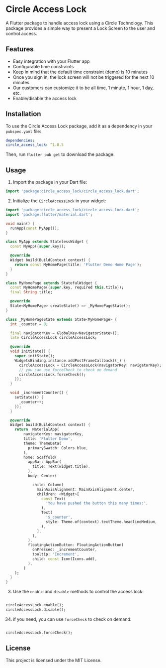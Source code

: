 # Circle Access Lock

A Flutter package to handle access lock using a Circle Technology. This package provides a simple way to present a Lock Screen to the user and control access.

## Features

- Easy integration with your Flutter app
- Configurable time constraints
- Keep in mind that the default time constraint (demo) is 10 minutes
- Once you sign in, the lock screen will not be triggered for the next 10 minutes
- Our customers can customize it to be all time, 1 minute, 1 hour, 1 day, etc.
- Enable/disable the access lock

## Installation

To use the Circle Access Lock package, add it as a dependency in your `pubspec.yaml` file:

```yaml
dependencies:
circle_access_lock: ^1.0.5
```

Then, run `flutter pub get` to download the package.

## Usage

1. Import the package in your Dart file:

```dart
import 'package:circle_access_lock/circle_access_lock.dart';
```

2. Initialize the `CircleAccessLock` in your widget:

```dart
import 'package:circle_access_lock/circle_access_lock.dart';
import 'package:flutter/material.dart';

void main() {
  runApp(const MyApp());
}

class MyApp extends StatelessWidget {
  const MyApp({super.key});

  @override
  Widget build(BuildContext context) {
    return const MyHomePage(title: 'Flutter Demo Home Page');
  }
}

class MyHomePage extends StatefulWidget {
  const MyHomePage({super.key, required this.title});
  final String title;

  @override
  State<MyHomePage> createState() => _MyHomePageState();
}

class _MyHomePageState extends State<MyHomePage> {
  int _counter = 0;

  final navigatorKey = GlobalKey<NavigatorState>();
  late CircleAccessLock circleAccessLock;

  @override
  void initState() {
    super.initState();
    WidgetsBinding.instance.addPostFrameCallback((_) {
      circleAccessLock = CircleAccessLock(navigatorKey: navigatorKey);
      // you can use forceCheck to check on demand
      circleAccessLock.forceCheck();
    });
  }

  void _incrementCounter() {
    setState(() {
      _counter++;
    });
  }

  @override
  Widget build(BuildContext context) {
    return  MaterialApp(
        navigatorKey: navigatorKey,
        title: 'Flutter Demo',
        theme: ThemeData(
          primarySwatch: Colors.blue,
        ),
        home: Scaffold(
          appBar: AppBar(
            title: Text(widget.title),
          ),
          body: Center(

            child: Column(
              mainAxisAlignment: MainAxisAlignment.center,
              children: <Widget>[
                const Text(
                  'You have pushed the button this many times:',
                ),
                Text(
                  '$_counter',
                  style: Theme.of(context).textTheme.headlineMedium,
                ),
              ],
            ),
          ),
          floatingActionButton: FloatingActionButton(
            onPressed: _incrementCounter,
            tooltip: 'Increment',
            child: const Icon(Icons.add),
          ),
        )
    );
  }
}

```

3. Use the `enable` and `disable` methods to control the access lock:

```dart

circleAccessLock.enable();
circleAccessLock.disable();

```


34. if you need, you can use `forceCheck` to check on demand:

```dart

circleAccessLock.forceCheck();

```

## License

This project is licensed under the MIT License.

